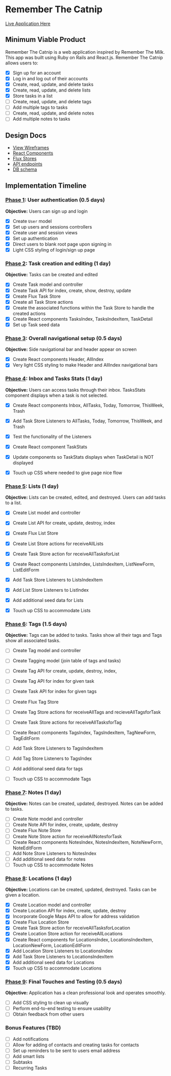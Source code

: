 # Remember The Catnip

[Live Application Here][heroku]

[heroku]: http://www.rememberthecatnip.com

## Minimum Viable Product

Remember The Catnip is a web application inspired by Remember The Milk.  
This app was built using Ruby on Rails and React.js.
Remember The Catnip allows users to:


- [x] Sign up for an account
- [x] Log in and log out of their accounts
- [x] Create, read, update, and delete tasks
- [x] Create, read, update, and delete lists
- [x] Store tasks in a list
- [ ] Create, read, update, and delete tags
- [ ] Add multiple tags to tasks
- [ ] Create, read, update, and delete notes
- [ ] Add multiple notes to tasks

## Design Docs
* [View Wireframes][views]
* [React Components][components]
* [Flux Stores][stores]
* [API endpoints][api-endpoints]
* [DB schema][schema]

[views]: ./docs/views.md
[components]: ./docs/components.md
[stores]: ./docs/stores.md
[api-endpoints]: ./docs/api-endpoints.md
[schema]: ./docs/schema.md

## Implementation Timeline

### [Phase 1][phase-one]: User authentication (0.5 days)

**Objective:** Users can sign up and login

- [x] Create `User` model
- [x] Set up users and sessions controllers
- [x] Create user and session views
- [x] Set up authentication
- [x] Direct users to blank root page upon signing in
- [x] Light CSS styling of login/sign up page

### [Phase 2][phase-two]: Task creation and editing (1 day)

**Objective:** Tasks can be created and edited

- [x] Create Task model and controller
- [x] Create Task API for index, create, show, destroy, update
- [x] Create Flux Task Store
- [x] Create all Task Store actions
- [x] Create the associated functions within the Task Store to handle the created actions
- [x] Create React components TasksIndex, TasksIndexItem, TaskDetail
- [x] Set up Task seed data

### [Phase 3][phase-three]: Overall navigational setup (0.5 days)

**Objective:** Side navigational bar and header appear on screen
- [x] Create React components Header, AllIndex
- [x] Very light CSS styling to make Header and AllIndex navigational bars

### [Phase 4][phase-four]: Inbox and Tasks Stats (1 day)

**Objective:** Users can access tasks through their inbox.  TasksStats component displays when a task is not selected.

- [x] Create React components Inbox, AllTasks, Today, Tomorrow, ThisWeek, Trash
- [x] Add Task Store Listeners to AllTasks, Today, Tomorrow, ThisWeek, and Trash
- [x] Test the functionality of the Listeners
- [x] Create React component TaskStats
- [x] Update components so TaskStats displays when TaskDetail is NOT displayed
- [x] Touch up CSS where needed to give page nice flow


### [Phase 5][phase-five]: Lists (1 day)

**Objective:** Lists can be created, edited, and destroyed.  Users can add tasks to a list.

- [x] Create List model and controller
- [x] Create List API for create, update, destroy, index
- [x] Create Flux List Store
- [x] Create List Store actions for receiveAllLists
- [x] Create Task Store action for receiveAllTasksforList
- [x] Create React components ListsIndex, ListsIndexItem, ListNewForm, ListEditForm
- [x] Add Task Store Listeners to ListsIndexItem
- [x] Add List Store Listeners to ListIndex
- [x] Add additional seed data for Lists
- [x] Touch up CSS to accommodate Lists


### [Phase 6][phase-six]: Tags (1.5 days)

**Objective:** Tags can be added to tasks.  Tasks show all their tags and Tags show all associated tasks.

- [ ] Create Tag model and controller
- [ ] Create Tagging model (join table of tags and tasks)
- [ ] Create Tag API for create, update, destroy, index,
- [ ] Create Tag API for index for given task
- [ ] Create Task API for index for given tags
- [ ] Create Flux Tag Store
- [ ] Create Tag Store actions for receiveAllTags and recieveAllTagsforTask
- [ ] Create Task Store actions for receiveAllTasksforTag
- [ ] Create React components TagsIndex, TagsIndexItem, TagNewForm, TagEditForm
- [ ] Add Task Store Listeners to TagsIndexItem
- [ ] Add Tag Store Listeners to TagsIndex
- [ ] Add additional seed data for tags
- [ ] Touch up CSS to accommodate Tags


### [Phase 7][phase-seven]: Notes (1 day)

**Objective:** Notes can be created, updated, destroyed.  Notes can be added to tasks.  

- [ ] Create Note model and controller
- [ ] Create Note API for index, create, update, destroy
- [ ] Create Flux Note Store
- [ ] Create Note Store action for receiveAllNotesforTask
- [ ] Create React components NotesIndex, NotesIndexItem, NoteNewForm, NoteEditForm
- [ ] Add Note Store Listeners to NotesIndex
- [ ] Add additional seed data for notes
- [ ] Touch up CSS to accommodate Notes

### [Phase 8][phase-eight]: Locations (1 day)

**Objective:** Locations can be created, updated, destroyed.  Tasks can be given a location.

- [x] Create Location model and controller
- [x] Create Location API for index, create, update, destroy
- [x] Incorporate Google Maps API to allow for address validation
- [x] Create Flux Location Store
- [x] Create Task Store action for receiveAllTasksforLocation
- [x] Create Location Store action for receiveAllLocations
- [x] Create React components for LocationsIndex, LocationsIndexItem, LocationNewForm, LocationEditForm
- [x] Add Location Store Listeners to LocationsIndex
- [x] Add Task Store Listeners to LocationsIndexItem
- [x] Add additional seed data for Locations
- [x] Touch up CSS to accommodate Locations

### [Phase 9][phase-nine]: Final Touches and Testing (0.5 days)

**Objective:** Application has a clean professional look and operates smoothly.

- [ ] Add CSS styling to clean up visually
- [ ] Perform end-to-end testing to ensure usability
- [ ] Obtain feedback from other users

### Bonus Features (TBD)
- [ ] Add notifications
- [ ] Allow for adding of contacts and creating tasks for contacts
- [ ] Set up reminders to be sent to users email address
- [ ] Add smart lists
- [ ] Subtasks
- [ ] Recurring Tasks

[phase-one]: ./docs/phases/phase1.md
[phase-two]: ./docs/phases/phase2.md
[phase-three]: ./docs/phases/phase3.md
[phase-four]: ./docs/phases/phase4.md
[phase-five]: ./docs/phases/phase5.md
[phase-six]: ./docs/phases/phase6.md
[phase-seven]: ./docs/phases/phase7.md
[phase-eight]: ./docs/phases/phase8.md
[phase-nine]: ./docs/phases/phase9.md
